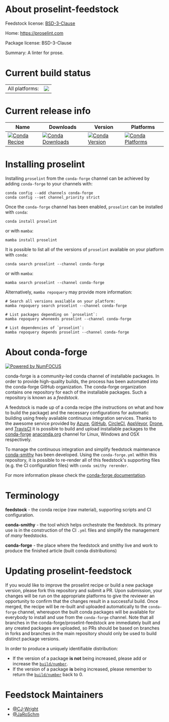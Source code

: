 About proselint-feedstock
=========================

Feedstock license: [BSD-3-Clause](https://github.com/conda-forge/proselint-feedstock/blob/main/LICENSE.txt)

Home: https://proselint.com

Package license: BSD-3-Clause

Summary: A linter for prose.

Current build status
====================


<table><tr><td>All platforms:</td>
    <td>
      <a href="https://dev.azure.com/conda-forge/feedstock-builds/_build/latest?definitionId=7487&branchName=main">
        <img src="https://dev.azure.com/conda-forge/feedstock-builds/_apis/build/status/proselint-feedstock?branchName=main">
      </a>
    </td>
  </tr>
</table>

Current release info
====================

| Name | Downloads | Version | Platforms |
| --- | --- | --- | --- |
| [![Conda Recipe](https://img.shields.io/badge/recipe-proselint-green.svg)](https://anaconda.org/conda-forge/proselint) | [![Conda Downloads](https://img.shields.io/conda/dn/conda-forge/proselint.svg)](https://anaconda.org/conda-forge/proselint) | [![Conda Version](https://img.shields.io/conda/vn/conda-forge/proselint.svg)](https://anaconda.org/conda-forge/proselint) | [![Conda Platforms](https://img.shields.io/conda/pn/conda-forge/proselint.svg)](https://anaconda.org/conda-forge/proselint) |

Installing proselint
====================

Installing `proselint` from the `conda-forge` channel can be achieved by adding `conda-forge` to your channels with:

```
conda config --add channels conda-forge
conda config --set channel_priority strict
```

Once the `conda-forge` channel has been enabled, `proselint` can be installed with `conda`:

```
conda install proselint
```

or with `mamba`:

```
mamba install proselint
```

It is possible to list all of the versions of `proselint` available on your platform with `conda`:

```
conda search proselint --channel conda-forge
```

or with `mamba`:

```
mamba search proselint --channel conda-forge
```

Alternatively, `mamba repoquery` may provide more information:

```
# Search all versions available on your platform:
mamba repoquery search proselint --channel conda-forge

# List packages depending on `proselint`:
mamba repoquery whoneeds proselint --channel conda-forge

# List dependencies of `proselint`:
mamba repoquery depends proselint --channel conda-forge
```


About conda-forge
=================

[![Powered by
NumFOCUS](https://img.shields.io/badge/powered%20by-NumFOCUS-orange.svg?style=flat&colorA=E1523D&colorB=007D8A)](https://numfocus.org)

conda-forge is a community-led conda channel of installable packages.
In order to provide high-quality builds, the process has been automated into the
conda-forge GitHub organization. The conda-forge organization contains one repository
for each of the installable packages. Such a repository is known as a *feedstock*.

A feedstock is made up of a conda recipe (the instructions on what and how to build
the package) and the necessary configurations for automatic building using freely
available continuous integration services. Thanks to the awesome service provided by
[Azure](https://azure.microsoft.com/en-us/services/devops/), [GitHub](https://github.com/),
[CircleCI](https://circleci.com/), [AppVeyor](https://www.appveyor.com/),
[Drone](https://cloud.drone.io/welcome), and [TravisCI](https://travis-ci.com/)
it is possible to build and upload installable packages to the
[conda-forge](https://anaconda.org/conda-forge) [anaconda.org](https://anaconda.org/)
channel for Linux, Windows and OSX respectively.

To manage the continuous integration and simplify feedstock maintenance
[conda-smithy](https://github.com/conda-forge/conda-smithy) has been developed.
Using the ``conda-forge.yml`` within this repository, it is possible to re-render all of
this feedstock's supporting files (e.g. the CI configuration files) with ``conda smithy rerender``.

For more information please check the [conda-forge documentation](https://conda-forge.org/docs/).

Terminology
===========

**feedstock** - the conda recipe (raw material), supporting scripts and CI configuration.

**conda-smithy** - the tool which helps orchestrate the feedstock.
                   Its primary use is in the construction of the CI ``.yml`` files
                   and simplify the management of *many* feedstocks.

**conda-forge** - the place where the feedstock and smithy live and work to
                  produce the finished article (built conda distributions)


Updating proselint-feedstock
============================

If you would like to improve the proselint recipe or build a new
package version, please fork this repository and submit a PR. Upon submission,
your changes will be run on the appropriate platforms to give the reviewer an
opportunity to confirm that the changes result in a successful build. Once
merged, the recipe will be re-built and uploaded automatically to the
`conda-forge` channel, whereupon the built conda packages will be available for
everybody to install and use from the `conda-forge` channel.
Note that all branches in the conda-forge/proselint-feedstock are
immediately built and any created packages are uploaded, so PRs should be based
on branches in forks and branches in the main repository should only be used to
build distinct package versions.

In order to produce a uniquely identifiable distribution:
 * If the version of a package **is not** being increased, please add or increase
   the [``build/number``](https://docs.conda.io/projects/conda-build/en/latest/resources/define-metadata.html#build-number-and-string).
 * If the version of a package **is** being increased, please remember to return
   the [``build/number``](https://docs.conda.io/projects/conda-build/en/latest/resources/define-metadata.html#build-number-and-string)
   back to 0.

Feedstock Maintainers
=====================

* [@CJ-Wright](https://github.com/CJ-Wright/)
* [@JaRoSchm](https://github.com/JaRoSchm/)

